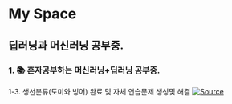 # My Space
## 딥러닝과 머신러닝 공부중.

### 1. 📚 혼자공부하는 머신러닝+딥러닝 공부중.
1-3. 생선분류(도미와 빙어) 완료 및 자체 연습문제 생성및 해결   [![Source](https://img.shields.io/badge/Source-Code-blue?logo=github)](https://github.com/sidcodeme/My_DL_ML_Py_3_11_12/blob/main/MySelf_Example/01-3_MySelf.ipynb)

